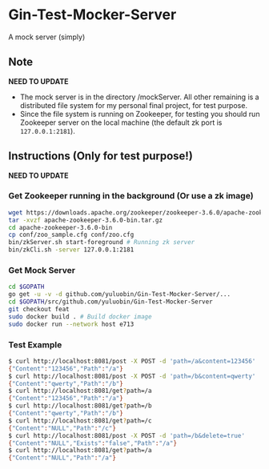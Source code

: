 # Gin-Test-Mocker-Server
A mock server (simply)

## Note
**NEED TO UPDATE**
- The mock server is in the directory /mockServer. All other remaining is a distributed file system for my personal final project, for test purpose.
- Since the file system is running on Zookeeper, for testing you should run Zookeeper server on the local machine (the default zk port is `127.0.0.1:2181`).

## Instructions (Only for test purpose!)
**NEED TO UPDATE**

### Get Zookeeper running in the background (Or use a zk image)

```bash
wget https://downloads.apache.org/zookeeper/zookeeper-3.6.0/apache-zookeeper-3.6.0-bin.tar.gz
tar -xvzf apache-zookeeper-3.6.0-bin.tar.gz
cd apache-zookeeper-3.6.0-bin
cp conf/zoo_sample.cfg conf/zoo.cfg
bin/zkServer.sh start-foreground # Running zk server
bin/zkCli.sh -server 127.0.0.1:2181
```

### Get Mock Server

```bash
cd $GOPATH
go get -u -v -d github.com/yuluobin/Gin-Test-Mocker-Server/...
cd $GOPATH/src/github.com/yuluobin/Gin-Test-Mocker-Server
git checkout feat
sudo docker build . # Build docker image
sudo docker run --network host e713
```

### Test Example

```bash
$ curl http://localhost:8081/post -X POST -d 'path=/a&content=123456'
{"Content":"123456","Path":"/a"}
$ curl http://localhost:8081/post -X POST -d 'path=/b&content=qwerty'
{"Content":"qwerty","Path":"/b"}
$ curl http://localhost:8081/get?path=/a
{"Content":"123456","Path":"/a"}
$ curl http://localhost:8081/get?path=/b
{"Content":"qwerty","Path":"/b"}
$ curl http://localhost:8081/get?path=/c
{"Content":"NULL","Path":"/c"}
$ curl http://localhost:8081/post -X POST -d 'path=/b&delete=true'
{"Content":"NULL","Exists":"false","Path":"/a"}
$ curl http://localhost:8081/get?path=/a
{"Content":"NULL","Path":"/a"}
```
